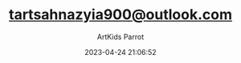 ---
index: 7463
title: "tartsahnazyia900@outlook.com"
subtitle: ""
author: "ArtKids Parrot"
date: "2023-04-24 21:06:52"
excerpt: ""
content: "tartsahnazyia900@outlook.com
ThomasGainY"
status: "publish"
comment_status: "closed"
nav_label: "tartsahnazyia900-outlook-com"
modified: "2023-04-24 21:06:52"
parent: 0
type: "flamingo_contact"
comment_count: 0
categories: []
tags: []
---